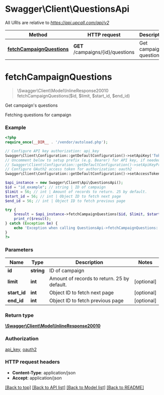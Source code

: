 # Swagger\Client\QuestionsApi

All URIs are relative to *https://api.upcall.com/api/v2*

Method | HTTP request | Description
------------- | ------------- | -------------
[**fetchCampaignQuestions**](QuestionsApi.md#fetchCampaignQuestions) | **GET** /campaigns/{id}/questions | Get campaign&#39;s questions


# **fetchCampaignQuestions**
> \Swagger\Client\Model\InlineResponse20010 fetchCampaignQuestions($id, $limit, $start_id, $end_id)

Get campaign's questions

Fetching questions for campaign

### Example
```php
<?php
require_once(__DIR__ . '/vendor/autoload.php');

// Configure API key authorization: api_key
Swagger\Client\Configuration::getDefaultConfiguration()->setApiKey('Token', 'YOUR_API_KEY');
// Uncomment below to setup prefix (e.g. Bearer) for API key, if needed
// Swagger\Client\Configuration::getDefaultConfiguration()->setApiKeyPrefix('Token', 'Bearer');
// Configure OAuth2 access token for authorization: oauth2
Swagger\Client\Configuration::getDefaultConfiguration()->setAccessToken('YOUR_ACCESS_TOKEN');

$api_instance = new Swagger\Client\Api\QuestionsApi();
$id = "id_example"; // string | ID of campaign
$limit = 56; // int | Amount of records to return. 25 by default.
$start_id = 56; // int | Object ID to fetch next page
$end_id = 56; // int | Object ID to fetch previous page

try {
    $result = $api_instance->fetchCampaignQuestions($id, $limit, $start_id, $end_id);
    print_r($result);
} catch (Exception $e) {
    echo 'Exception when calling QuestionsApi->fetchCampaignQuestions: ', $e->getMessage(), PHP_EOL;
}
?>
```

### Parameters

Name | Type | Description  | Notes
------------- | ------------- | ------------- | -------------
 **id** | **string**| ID of campaign |
 **limit** | **int**| Amount of records to return. 25 by default. | [optional]
 **start_id** | **int**| Object ID to fetch next page | [optional]
 **end_id** | **int**| Object ID to fetch previous page | [optional]

### Return type

[**\Swagger\Client\Model\InlineResponse20010**](../Model/InlineResponse20010.md)

### Authorization

[api_key](../../README.md#api_key), [oauth2](../../README.md#oauth2)

### HTTP request headers

 - **Content-Type**: application/json
 - **Accept**: application/json

[[Back to top]](#) [[Back to API list]](../../README.md#documentation-for-api-endpoints) [[Back to Model list]](../../README.md#documentation-for-models) [[Back to README]](../../README.md)

